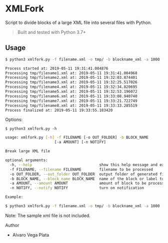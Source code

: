 # XMLFork

Script to divide blocks of a large XML file into several files with Python.

> Built and tested with Python 3.7+

## Usage

```sh
$ python3 xmlfork.py -f filename.xml -o tmp/ -b blockname_xml -a 1000 -n Y

Process started at: 2019-05-11 19:31:41.004876
Processing tmp/filename1.xml at: 2019-05-11 19:31:41.004968
Processing tmp/filename2.xml at: 2019-05-11 19:32:03.874401
Processing tmp/filename3.xml at: 2019-05-11 19:32:25.517026
Processing tmp/filename4.xml at: 2019-05-11 19:32:34.820695
Processing tmp/filename5.xml at: 2019-05-11 19:32:53.196072
Processing tmp/filename6.xml at: 2019-05-11 19:33:08.940740
Processing tmp/filename7.xml at: 2019-05-11 19:33:21.722749
Processing tmp/filename8.xml at: 2019-05-11 19:33:33.285519
Process finalized at: 2019-05-11 19:33:55.183420
```

Options:

`$ python3 xmlfork.py -h`

```sh
usage: xmlfork.py [-h] -f FILENAME [-o OUT_FOLDER] -b BLOCK_NAME
                      [-a AMOUNT] [-n NOTIFY]

Break large XML file

optional arguments:
  -h, --help                              show this help message and exit
  -f FILENAME, --filename FILENAME        filename to be processed
  -o OUT_FOLDER, --out_folder OUT_FOLDER  output folder of generated files
  -b BLOCK_NAME, --block_name BLOCK_NAME  name of the block or label to break the xml
  -a AMOUNT, --amount AMOUNT              amount of block to be processed
  -n NOTIFY, --notify NOTIFY              turn on notification

Example:

$ python3 xmlfork.py -f filename.xml -o tmp/ -b blockname_xml -a 1000 -n Y
```

Note: The sample xml file is not included.

Author

- Alvaro Vega Plata